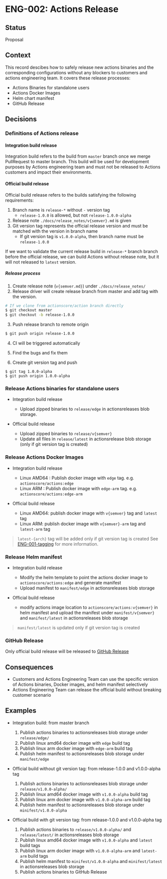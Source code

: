 # ENG-002: Actions Release

## Status

Proposal

## Context

This record descibes how to safely release new actions binaries and the corresponding configurations without any blockers to customers and actions engineering team. It covers these release processes:

* Actions Binaries for standalone users
* Actions Docker Images
* Helm chart manifest
* GitHub Release

## Decisions

### Definitions of Actions release

#### Integration build release

Integration build refers to the build from `master` branch once we merge PullRequest to master branch. This build will be used for development purposes by Actions engineering team and must not be released to Actions customers and impact their environments.

#### Official build release

Official build release refers to the builds satisfying the following requirements:

1. Branch name is `release-*` without `-` version tag
   - `release-1.0.0` is allowed, but not `release-1.0.0-alpha`
2. Release note `./docs/release_notes/v{semver}.md` is given
3. Git version tag represents the official release version and must be matched with the version in branch name
   - If git version tag is `v1.0.0-alpha`, then branch name must be `release-1.0.0`

If we want to validate the current release build in `release-*` branch branch before the official release, we can build Actions without release note, but it will not released to `latest` version.

##### Release process

1. Create release note (`v{semver.md}`) under `./docs/release_notes/`
2. Release driver will create release branch from master and add tag with the version.

```bash
# If we clone from actionscore/action branch directly
$ git checkout master
$ git checkout -b release-1.0.0
```

3. Push release branch to remote origin

```bash
$ git push origin release-1.0.0
```

4. CI will be triggered automatically

5. Find the bugs and fix them

6. Create git version tag and push

```
$ git tag 1.0.0-alpha
$ git push origin 1.0.0-alpha
```

### Release Actions binaries for standalone users

* Integration build release
  - Upload zipped binaries to `release/edge` in actionsreleases blob storage.

* Official build release
  - Upload zipped binaries to `release/v{semver}`
  - Update all files in `release/latest` in actionsrelease blob storage (only if git version tag is created)

### Release Actions Docker Images

* Integration build release
  - Linux AMD64 : Publish docker image with `edge` tag. e.g. `actionscore/actions:edge`
  - Linux ARM : Publish docker image with `edge-arm` tag. e.g. `actionscore/actions:edge-arm`

* Official build release
  - Linux AMD64: publish docker image with `v{semver}` tag and `latest` tag
  - Linux ARM: publish docker image with `v{semver}-arm` tag and `latest-arm` tag

> `latest-{arch}` tag will be added only if git version tag is created
> See [ENG-001-tagging](./ENG-001-tagging.md) for more information.

### Release Helm manifest

* Integration build release	
  - Modify the helm template to point the actions docker image to `actionscore/actions:edge` and generate manifest	
  - Upload manifest to `manifest/edge` in actionsreleases blob storage	

* Official build release	
  - modify actions image location to `actionscore/actions:v{semver}` in helm manifest and upload the manifest under `manifest/v{semver}` and `manifest/latest` in actionsreleases blob storage	

> `manifest/latest` is updated only if git version tag is created

### GitHub Release

Only official build release will be released to [GitHub Release](https://github.com/actionscore/actions/releases)

## Consequences

* Customers and Actions Engineering Team can use the specific version of Actions binaries, Docker images, and helm manifest selectively
* Actions Engineering Team can release the official build without breaking customer scenario

## Examples

* Integration build: from master branch
  1. Publish actions binaries to actionsreleases blob storage under `release/edge/`
  2. Publish linux amd64 docker image with `edge` build tag
  3. Publish linux arm docker image with `edge-arm` build tag
  4. Publish helm manifest to actionsreleases blob storage under `manifest/edge`

* Official build without git version tag: from release-1.0.0 and v1.0.0-alpha tag
  1. Publish actions binaries to actionsreleases blob storage under `release/v1.0.0-alpha/`
  2. Publish linux amd64 docker image with `v1.0.0-alpha` build tag
  3. Publish linux arm docker image with `v1.0.0-alpha-arm` build tag
  4. Publish helm manifest to actionsreleases blob storage under `minifest/v1.0.0-alpha`

* Official build with git version tag: from release-1.0.0 and v1.0.0-alpha tag
  1. Publish actions binaries to `release/v1.0.0-alpha/` and `release/latest/` in actionsreleases blob storage
  2. Publish linux amd64 docker image with `v1.0.0-alpha` and `latest` build tags
  3. Publish linux arm docker image with `v1.0.0-alpha-arm` and `latest-arm` build tags
  4. Publish helm manifest to `minifest/v1.0.0-alpha` and `minifest/latest` in actionsreleases blob storage
  5. Publish actions binaries to GitHub Release
